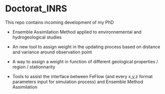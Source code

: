 # Doctorat_INRS

This repo contains incoming development of my PhD

- Ensemble Assimilation Method applied to environnemental and hydrogeological studies

- An new tool to assign weight in the updating process based on distance and variance around observation point

- A way to assign a weight in function of different geological properties / region / stationnarity

- Tools to assist the interface between FeFlow (and every x,y,z format parameters input for simulation process) and Ensemble Method Assimilation
